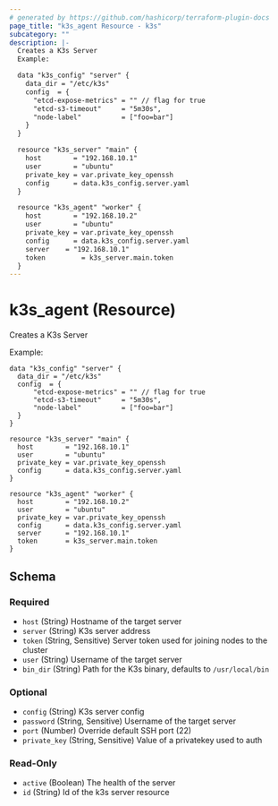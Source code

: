 ```yaml
---
# generated by https://github.com/hashicorp/terraform-plugin-docs
page_title: "k3s_agent Resource - k3s"
subcategory: ""
description: |-
  Creates a K3s Server
  Example:

  data "k3s_config" "server" {
    data_dir = "/etc/k3s"
    config  = {
  	  "etcd-expose-metrics" = "" // flag for true
  	  "etcd-s3-timeout"     = "5m30s",
  	  "node-label"		    = ["foo=bar"]
    }
  }

  resource "k3s_server" "main" {
    host        = "192.168.10.1"
    user        = "ubuntu"
    private_key = var.private_key_openssh
    config      = data.k3s_config.server.yaml
  }

  resource "k3s_agent" "worker" {
    host        = "192.168.10.2"
    user        = "ubuntu"
    private_key = var.private_key_openssh
    config      = data.k3s_config.server.yaml
    server	  = "192.168.10.1"
    token		  = k3s_server.main.token
  }
---
```


# k3s_agent (Resource)

Creates a K3s Server

Example:

```hcl
data "k3s_config" "server" {
  data_dir = "/etc/k3s"
  config  = {
	  "etcd-expose-metrics" = "" // flag for true
	  "etcd-s3-timeout"     = "5m30s",
	  "node-label"		    = ["foo=bar"]
  }
}

resource "k3s_server" "main" {
  host        = "192.168.10.1"
  user        = "ubuntu"
  private_key = var.private_key_openssh
  config      = data.k3s_config.server.yaml
}

resource "k3s_agent" "worker" {
  host        = "192.168.10.2"
  user        = "ubuntu"
  private_key = var.private_key_openssh
  config      = data.k3s_config.server.yaml
  server	  = "192.168.10.1"
  token		  = k3s_server.main.token
}
```



<!-- schema generated by tfplugindocs -->
## Schema

### Required

- `host` (String) Hostname of the target server
- `server` (String) K3s server address
- `token` (String, Sensitive) Server token used for joining nodes to the cluster
- `user` (String) Username of the target server
- `bin_dir` (String) Path for the K3s binary, defaults to `/usr/local/bin`

### Optional

- `config` (String) K3s server config
- `password` (String, Sensitive) Username of the target server
- `port` (Number) Override default SSH port (22)
- `private_key` (String, Sensitive) Value of a privatekey used to auth

### Read-Only

- `active` (Boolean) The health of the server
- `id` (String) Id of the k3s server resource
